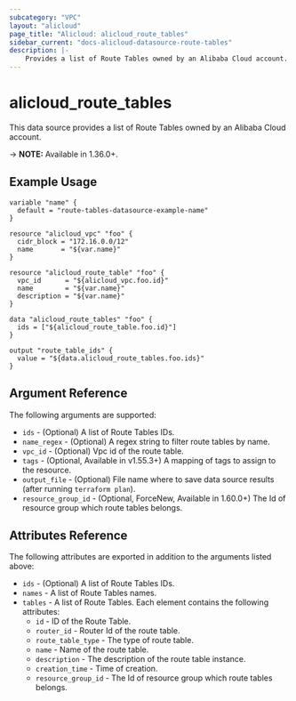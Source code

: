 ```yaml
---
subcategory: "VPC"
layout: "alicloud"
page_title: "Alicloud: alicloud_route_tables"
sidebar_current: "docs-alicloud-datasource-route-tables"
description: |-
    Provides a list of Route Tables owned by an Alibaba Cloud account.
---
```


# alicloud\_route\_tables

This data source provides a list of Route Tables owned by an Alibaba Cloud account.

-> **NOTE:** Available in 1.36.0+.

## Example Usage

```
variable "name" {
  default = "route-tables-datasource-example-name"
}

resource "alicloud_vpc" "foo" {
  cidr_block = "172.16.0.0/12"
  name       = "${var.name}"
}

resource "alicloud_route_table" "foo" {
  vpc_id      = "${alicloud_vpc.foo.id}"
  name        = "${var.name}"
  description = "${var.name}"
}

data "alicloud_route_tables" "foo" {
  ids = ["${alicloud_route_table.foo.id}"]
}

output "route_table_ids" {
  value = "${data.alicloud_route_tables.foo.ids}"
}
```

## Argument Reference

The following arguments are supported:

* `ids` - (Optional) A list of Route Tables IDs.
* `name_regex` - (Optional) A regex string to filter route tables by name.
* `vpc_id` - (Optional) Vpc id of the route table.
* `tags` - (Optional, Available in v1.55.3+) A mapping of tags to assign to the resource.
* `output_file` - (Optional) File name where to save data source results (after running `terraform plan`).
* `resource_group_id` - (Optional, ForceNew, Available in 1.60.0+) The Id of resource group which route tables belongs.

## Attributes Reference

The following attributes are exported in addition to the arguments listed above:

* `ids` - (Optional) A list of Route Tables IDs.
* `names` - A list of Route Tables names.
* `tables` - A list of Route Tables. Each element contains the following attributes:
  * `id` - ID of the Route Table.
  * `router_id` - Router Id of the route table.
  * `route_table_type` - The type of route table.
  * `name` - Name of the route table.
  * `description` - The description of the route table instance.
  * `creation_time` - Time of creation.
  * `resource_group_id` - The Id of resource group which route tables belongs.

